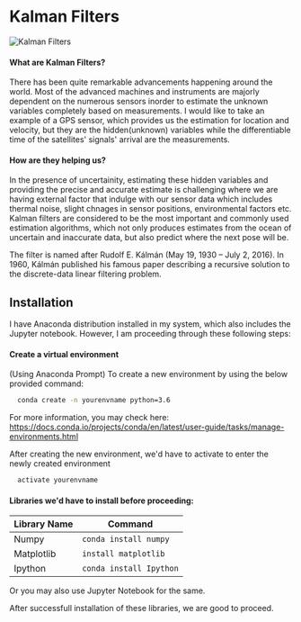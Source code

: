 
# Kalman Filters

![Kalman Filters](https://user-images.githubusercontent.com/94236807/150651609-4fde4c8e-9831-41f7-b6c5-726084902823.png)

#### What are Kalman Filters?
There has been quite remarkable advancements happening around the world. Most of the advanced machines and
instruments are majorly dependent on the numerous sensors inorder to estimate the unknown variables
completely based on measurements. I would like to take an example of a GPS sensor, which provides
us the estimation for location and velocity, but they are the hidden(unknown) variables while the
differentiable time of the satellites' signals' arrival are the measurements.

#### How are they helping us?
In the presence of uncertainity, estimating these hidden variables and providing the precise and accurate estimate
is challenging where we are having external factor that indulge with our sensor data which includes
thermal noise, slight chnages in sensor positions, environmental factors etc. Kalman filters are 
considered to be the most important and commonly used estimation algorithms, which not only
produces estimates from the ocean of uncertain and inaccurate data, but also predict where the next 
pose will be.

The filter is named after Rudolf E. Kálmán (May 19, 1930 – July 2, 2016).
In 1960, Kálmán published his famous paper describing a recursive solution to the discrete-data linear filtering problem.


## Installation

I have Anaconda distribution installed in my system, which also includes the Jupyter notebook.
However, I am proceeding through these following steps:

#### Create a virtual environment

(Using Anaconda Prompt) To create a new environment by using the below provided command:

```bash
  conda create -n yourenvname python=3.6
```

For more information, you may check here:
https://docs.conda.io/projects/conda/en/latest/user-guide/tasks/manage-environments.html

After creating the new environment, we'd have to activate to enter the newly created environment

```bash
  activate yourenvname
```

#### Libraries we'd have to install before proceeding:

Library Name  | Command
------------- | -------------
Numpy         | ```conda install numpy```
Matplotlib    | ```install matplotlib```
Ipython       | ```conda install Ipython```

Or you may also use Jupyter Notebook for the same.

After successfull installation of these libraries, we are good to proceed. 
